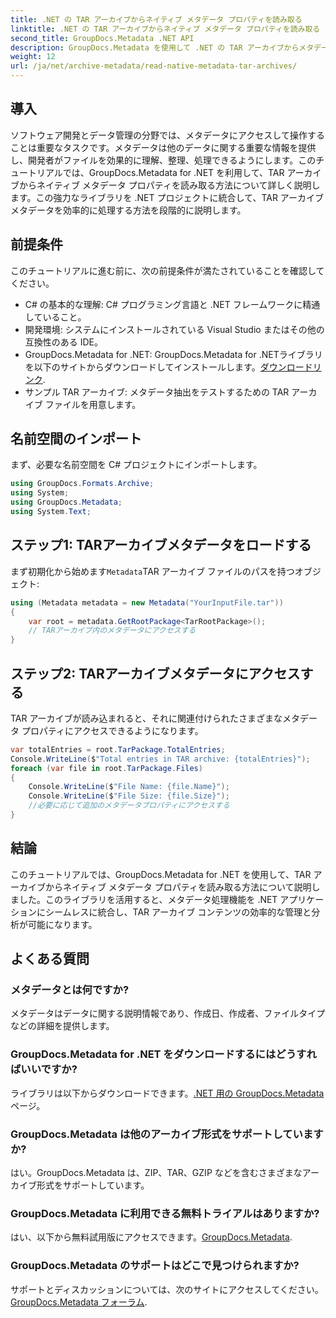 ```yaml
---
title: .NET の TAR アーカイブからネイティブ メタデータ プロパティを読み取る
linktitle: .NET の TAR アーカイブからネイティブ メタデータ プロパティを読み取る
second_title: GroupDocs.Metadata .NET API
description: GroupDocs.Metadata を使用して .NET の TAR アーカイブからメタデータを抽出する方法を学習します。このチュートリアルでは、プロセスをステップごとに説明します。
weight: 12
url: /ja/net/archive-metadata/read-native-metadata-tar-archives/
---
```

## 導入
ソフトウェア開発とデータ管理の分野では、メタデータにアクセスして操作することは重要なタスクです。メタデータは他のデータに関する重要な情報を提供し、開発者がファイルを効果的に理解、整理、処理できるようにします。このチュートリアルでは、GroupDocs.Metadata for .NET を利用して、TAR アーカイブからネイティブ メタデータ プロパティを読み取る方法について詳しく説明します。この強力なライブラリを .NET プロジェクトに統合して、TAR アーカイブ メタデータを効率的に処理する方法を段階的に説明します。
## 前提条件
このチュートリアルに進む前に、次の前提条件が満たされていることを確認してください。
- C# の基本的な理解: C# プログラミング言語と .NET フレームワークに精通していること。
- 開発環境: システムにインストールされている Visual Studio またはその他の互換性のある IDE。
-  GroupDocs.Metadata for .NET: GroupDocs.Metadata for .NETライブラリを以下のサイトからダウンロードしてインストールします。[ダウンロードリンク](https://releases.groupdocs.com/metadata/net/).
- サンプル TAR アーカイブ: メタデータ抽出をテストするための TAR アーカイブ ファイルを用意します。

## 名前空間のインポート
まず、必要な名前空間を C# プロジェクトにインポートします。
```csharp
using GroupDocs.Formats.Archive;
using System;
using GroupDocs.Metadata;
using System.Text;
```
## ステップ1: TARアーカイブメタデータをロードする
まず初期化から始めます`Metadata`TAR アーカイブ ファイルのパスを持つオブジェクト:
```csharp
using (Metadata metadata = new Metadata("YourInputFile.tar"))
{
    var root = metadata.GetRootPackage<TarRootPackage>();
    // TARアーカイブ内のメタデータにアクセスする
}
```
## ステップ2: TARアーカイブメタデータにアクセスする
TAR アーカイブが読み込まれると、それに関連付けられたさまざまなメタデータ プロパティにアクセスできるようになります。
```csharp
var totalEntries = root.TarPackage.TotalEntries;
Console.WriteLine($"Total entries in TAR archive: {totalEntries}");
foreach (var file in root.TarPackage.Files)
{
    Console.WriteLine($"File Name: {file.Name}");
    Console.WriteLine($"File Size: {file.Size}");
    //必要に応じて追加のメタデータプロパティにアクセスする
}
```

## 結論
このチュートリアルでは、GroupDocs.Metadata for .NET を使用して、TAR アーカイブからネイティブ メタデータ プロパティを読み取る方法について説明しました。このライブラリを活用すると、メタデータ処理機能を .NET アプリケーションにシームレスに統合し、TAR アーカイブ コンテンツの効率的な管理と分析が可能になります。

## よくある質問
### メタデータとは何ですか?
メタデータはデータに関する説明情報であり、作成日、作成者、ファイルタイプなどの詳細を提供します。
### GroupDocs.Metadata for .NET をダウンロードするにはどうすればいいですか?
ライブラリは以下からダウンロードできます。[.NET 用の GroupDocs.Metadata](https://releases.groupdocs.com/metadata/net/)ページ。
### GroupDocs.Metadata は他のアーカイブ形式をサポートしていますか?
はい。GroupDocs.Metadata は、ZIP、TAR、GZIP などを含むさまざまなアーカイブ形式をサポートしています。
### GroupDocs.Metadata に利用できる無料トライアルはありますか?
はい、以下から無料試用版にアクセスできます。[GroupDocs.Metadata](https://releases.groupdocs.com/).
### GroupDocs.Metadata のサポートはどこで見つけられますか?
サポートとディスカッションについては、次のサイトにアクセスしてください。[GroupDocs.Metadata フォーラム](https://forum.groupdocs.com/c/metadata/14).